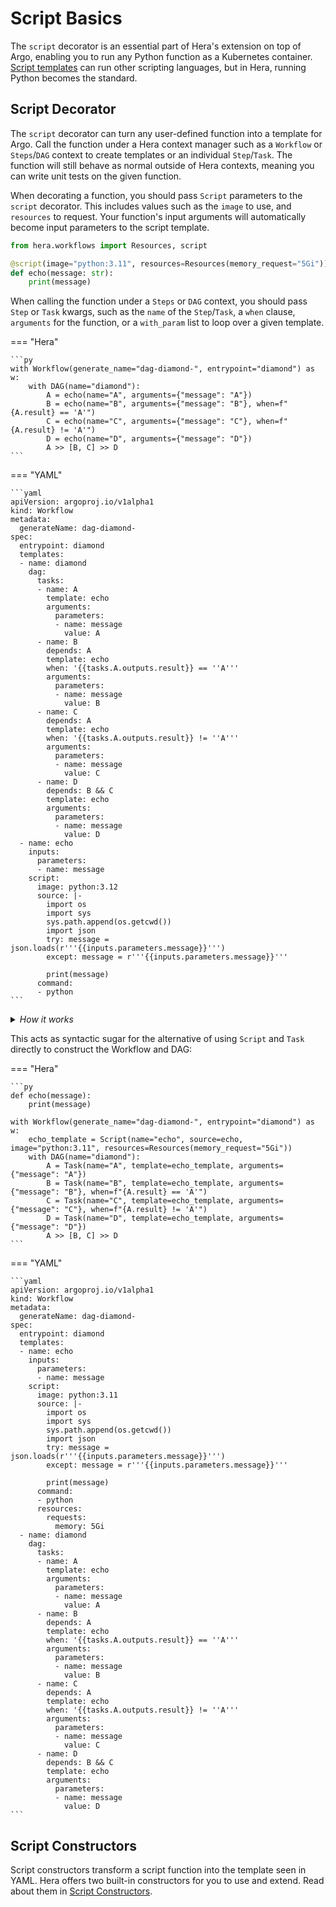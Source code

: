 # Script Basics

The `script` decorator is an essential part of Hera's extension on top of Argo, enabling you to run any Python function
as a Kubernetes container.
[Script templates](https://argo-workflows.readthedocs.io/en/latest/walk-through/scripts-and-results/) can run other
scripting languages, but in Hera, running Python becomes the standard.

## Script Decorator

The `script` decorator can turn any user-defined function into a template for Argo. Call the function under a Hera
context manager such as a `Workflow` or `Steps`/`DAG` context to create templates or an individual `Step`/`Task`. The
function will still behave as normal outside of Hera contexts, meaning you can write unit tests on the given function.

When decorating a function, you should pass `Script` parameters to the `script` decorator. This includes values such as
the `image` to use, and `resources` to request. Your function's input arguments will automatically become input
parameters to the script template.

```py
from hera.workflows import Resources, script

@script(image="python:3.11", resources=Resources(memory_request="5Gi"))
def echo(message: str):
    print(message)
```

When calling the function under a `Steps` or `DAG` context, you should pass `Step` or `Task` kwargs, such as the `name`
of the `Step`/`Task`, a `when` clause, `arguments` for the function, or a `with_param` list to loop over a given
template.

=== "Hera"

    ```py
    with Workflow(generate_name="dag-diamond-", entrypoint="diamond") as w:
        with DAG(name="diamond"):
            A = echo(name="A", arguments={"message": "A"})
            B = echo(name="B", arguments={"message": "B"}, when=f"{A.result} == 'A'")
            C = echo(name="C", arguments={"message": "C"}, when=f"{A.result} != 'A'")
            D = echo(name="D", arguments={"message": "D"})
            A >> [B, C] >> D
    ```

=== "YAML"

    ```yaml
    apiVersion: argoproj.io/v1alpha1
    kind: Workflow
    metadata:
      generateName: dag-diamond-
    spec:
      entrypoint: diamond
      templates:
      - name: diamond
        dag:
          tasks:
          - name: A
            template: echo
            arguments:
              parameters:
              - name: message
                value: A
          - name: B
            depends: A
            template: echo
            when: '{{tasks.A.outputs.result}} == ''A'''
            arguments:
              parameters:
              - name: message
                value: B
          - name: C
            depends: A
            template: echo
            when: '{{tasks.A.outputs.result}} != ''A'''
            arguments:
              parameters:
              - name: message
                value: C
          - name: D
            depends: B && C
            template: echo
            arguments:
              parameters:
              - name: message
                value: D
      - name: echo
        inputs:
          parameters:
          - name: message
        script:
          image: python:3.12
          source: |-
            import os
            import sys
            sys.path.append(os.getcwd())
            import json
            try: message = json.loads(r'''{{inputs.parameters.message}}''')
            except: message = r'''{{inputs.parameters.message}}'''

            print(message)
          command:
          - python
    ```

<details><summary><i>How it works</i></summary>

The <code>script</code> decorator function prepares a <code>Script</code> object so that, when your function is invoked
under a Hera context, the call is redirected to the <code>Script.__call__</code> function. This takes the kwargs of a
<code>Step</code> or <code>Task</code> depending on whether the context manager is a <code>Steps</code> or a
<code>DAG</code>. Under a Workflow itself, your function is not expected to take arguments, so the call will add the
function as a template.

</details>

This acts as syntactic sugar for the alternative of using `Script` and `Task` directly to construct the Workflow and
DAG:

=== "Hera"

    ```py
    def echo(message):
        print(message)

    with Workflow(generate_name="dag-diamond-", entrypoint="diamond") as w:
        echo_template = Script(name="echo", source=echo, image="python:3.11", resources=Resources(memory_request="5Gi"))
        with DAG(name="diamond"):
            A = Task(name="A", template=echo_template, arguments={"message": "A"})
            B = Task(name="B", template=echo_template, arguments={"message": "B"}, when=f"{A.result} == 'A'")
            C = Task(name="C", template=echo_template, arguments={"message": "C"}, when=f"{A.result} != 'A'")
            D = Task(name="D", template=echo_template, arguments={"message": "D"})
            A >> [B, C] >> D
    ```

=== "YAML"

    ```yaml
    apiVersion: argoproj.io/v1alpha1
    kind: Workflow
    metadata:
      generateName: dag-diamond-
    spec:
      entrypoint: diamond
      templates:
      - name: echo
        inputs:
          parameters:
          - name: message
        script:
          image: python:3.11
          source: |-
            import os
            import sys
            sys.path.append(os.getcwd())
            import json
            try: message = json.loads(r'''{{inputs.parameters.message}}''')
            except: message = r'''{{inputs.parameters.message}}'''

            print(message)
          command:
          - python
          resources:
            requests:
              memory: 5Gi
      - name: diamond
        dag:
          tasks:
          - name: A
            template: echo
            arguments:
              parameters:
              - name: message
                value: A
          - name: B
            depends: A
            template: echo
            when: '{{tasks.A.outputs.result}} == ''A'''
            arguments:
              parameters:
              - name: message
                value: B
          - name: C
            depends: A
            template: echo
            when: '{{tasks.A.outputs.result}} != ''A'''
            arguments:
              parameters:
              - name: message
                value: C
          - name: D
            depends: B && C
            template: echo
            arguments:
              parameters:
              - name: message
                value: D
    ```

## Script Constructors

Script constructors transform a script function into the template seen in YAML. Hera offers two built-in constructors
for you to use and extend. Read about them in [Script Constructors](script-constructors.md).
